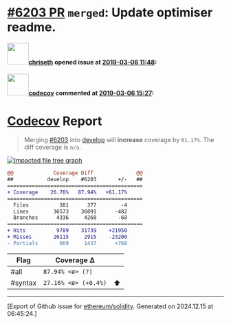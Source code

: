 # [\#6203 PR](https://github.com/ethereum/solidity/pull/6203) `merged`: Update optimiser readme.

#### <img src="https://avatars.githubusercontent.com/u/9073706?v=4" width="50">[chriseth](https://github.com/chriseth) opened issue at [2019-03-06 11:48](https://github.com/ethereum/solidity/pull/6203):



#### <img src="https://avatars.githubusercontent.com/in/254?v=4" width="50">[codecov](https://github.com/apps/codecov) commented at [2019-03-06 15:27](https://github.com/ethereum/solidity/pull/6203#issuecomment-470150351):

# [Codecov](https://codecov.io/gh/ethereum/solidity/pull/6203?src=pr&el=h1) Report
> Merging [#6203](https://codecov.io/gh/ethereum/solidity/pull/6203?src=pr&el=desc) into [develop](https://codecov.io/gh/ethereum/solidity/commit/cfefa2c1d1ff68ded8124e5115a2228496788514?src=pr&el=desc) will **increase** coverage by `61.17%`.
> The diff coverage is `n/a`.

[![Impacted file tree graph](https://codecov.io/gh/ethereum/solidity/pull/6203/graphs/tree.svg?width=650&token=87PGzVEwU0&height=150&src=pr)](https://codecov.io/gh/ethereum/solidity/pull/6203?src=pr&el=tree)

```diff
@@             Coverage Diff              @@
##           develop    #6203       +/-   ##
============================================
+ Coverage    26.76%   87.94%   +61.17%     
============================================
  Files          381      377        -4     
  Lines        36573    36091      -482     
  Branches      4336     4268       -68     
============================================
+ Hits          9789    31739    +21950     
+ Misses       26115     2915    -23200     
- Partials       669     1437      +768
```

| Flag | Coverage Δ | |
|---|---|---|
| #all | `87.94% <ø> (?)` | |
| #syntax | `27.16% <ø> (+0.4%)` | :arrow_up: |


-------------------------------------------------------------------------------



[Export of Github issue for [ethereum/solidity](https://github.com/ethereum/solidity). Generated on 2024.12.15 at 06:45:24.]
